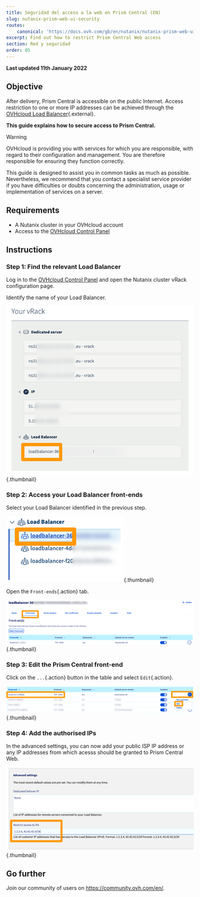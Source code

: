 ```yaml
---
title: Seguridad del acceso a la web en Prism Central (EN)
slug: nutanix-prism-web-ui-security
routes:
    canonical: 'https://docs.ovh.com/gb/en/nutanix/nutanix-prism-web-ui-security/'
excerpt: Find out how to restrict Prism Central Web access
section: Red y seguridad
order: 05
---
```


**Last updated 11th January 2022**

## Objective

After delivery, Prism Central is accessible on the public Internet. Access restriction to one or more IP addresses can be achieved through the [OVHcloud Load Balancer](https://www.ovh.com/world/es/soluciones/load-balancer/){.external}.

**This guide explains how to secure access to Prism Central.**

> [!warning]
> OVHcloud is providing you with services for which you are responsible, with regard to their configuration and management. You are therefore responsible for ensuring they function correctly.
>
> This guide is designed to assist you in common tasks as much as possible. Nevertheless, we recommend that you contact a specialist service provider if you have difficulties or doubts concerning the administration, usage or implementation of services on a server.
>

## Requirements

- A Nutanix cluster in your OVHcloud account
- Access to the [OVHcloud Control Panel](https://ca.ovh.com/auth/?action=gotomanager&from=https://www.ovh.com/world/&ovhSubsidiary=ws)

## Instructions

### Step 1: Find the relevant Load Balancer

Log in to the [OVHcloud Control Panel](https://ca.ovh.com/auth/?action=gotomanager&from=https://www.ovh.com/world/&ovhSubsidiary=ws) and open the Nutanix cluster vRack configuration page.

Identify the name of your Load Balancer.

![vRack image](images/vRack1.png){.thumbnail}

### Step 2: Access your Load Balancer front-ends

Select your Load Balancer identified in the previous step.

![IPLB Access](images/iplb1.png){.thumbnail}

Open the `Front-ends`{.action} tab.

![IPLB Front-Ends](images/iplb2.png){.thumbnail}

### Step 3: Edit the Prism Central front-end

Click on the `...`{.action} button in the table and select `Edit`{.action}.

![edit Front-End Prism Central](images/iplb3.png){.thumbnail}

### Step 4: Add the authorised IPs

In the advanced settings, you can now add your public ISP IP address or any IP addresses from which acesss should be granted to Prism Central Web.

![edit Front-End Prism Central](images/iplb4.png){.thumbnail}

## Go further

Join our community of users on <https://community.ovh.com/en/>.

